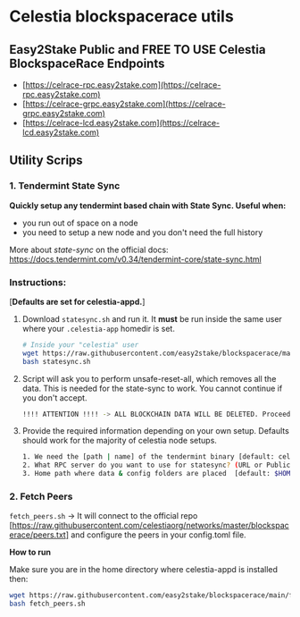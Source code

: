 # Celestia blockspacerace utils


## Easy2Stake Public and FREE TO USE Celestia BlockspaceRace Endpoints
* [https://celrace-rpc.easy2stake.com](https://celrace-rpc.easy2stake.com)
* [https://celrace-grpc.easy2stake.com](https://celrace-grpc.easy2stake.com)
* [https://celrace-lcd.easy2stake.com](https://celrace-lcd.easy2stake.com)


## Utility Scrips
### 1. Tendermint State Sync

**Quickly setup any tendermint based chain with State Sync. Useful when:**
- you run out of space on a node
- you need to setup a new node and you don't need the full history

More about *state-sync* on the official docs: https://docs.tendermint.com/v0.34/tendermint-core/state-sync.html

### Instructions: 
[**Defaults are set for celestia-appd.**]

1. Download `statesync.sh` and run it.
It **must** be run inside the same user where your `.celestia-app` homedir is set.
    ```sh
    # Inside your "celestia" user
    wget https://raw.githubusercontent.com/easy2stake/blockspacerace/main/statesync.sh
    bash statesync.sh
    ``` 
    
2. Script will ask you to perform unsafe-reset-all, which removes all the data. This is needed for the state-sync to work. You cannot continue if you don't accept.
     ```sh
    !!!! ATTENTION !!!! -> ALL BLOCKCHAIN DATA WILL BE DELETED. Proceed? [default: n]: y
    ```
    
3. Provide the required information depending on your own setup. Defaults should work for the majority of celestia node setups.
    ```sh
    1. We need the [path | name] of the tendermint binary [default: celestia-appd]:
    2. What RPC server do you want to use for statesync? (URL or Public IP & port) [default: http://celrace-sync.easy2stake.com:80]:
    3. Home path where data & config folders are placed  [default: $HOME/.celestia-app/]:
    ```

### 2. Fetch Peers
`fetch_peers.sh` -> It will connect to the official repo [https://raw.githubusercontent.com/celestiaorg/networks/master/blockspacerace/peers.txt] and configure the peers in your config.toml file.


**How to run**

Make sure you are in the home directory where celestia-appd is installed then:
```sh
wget https://raw.githubusercontent.com/easy2stake/blockspacerace/main/fetch_peers.sh
bash fetch_peers.sh
```

